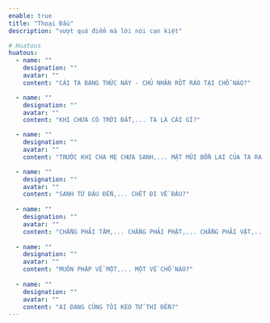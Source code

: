 ```yaml
---
enable: true
title: "Thoại Đầu"
description: "vượt quá điểm mà lời nói cạn kiệt"

# Huatous
huatous:
  - name: ""
    designation: ""
    avatar: ""
    content: "CÁI TA ĐANG THỨC NÀY - CHỦ NHÂN RỐT RÁO TẠI CHỖ NÀO?"

  - name: ""
    designation: ""
    avatar: ""
    content: "KHI CHƯA CÓ TRỜI ĐẤT,... TA LÀ CÁI GÌ?"

  - name: ""
    designation: ""
    avatar: ""
    content: "TRƯỚC KHI CHA MẸ CHƯA SANH,... MẶT MŨI BỔN LAI CỦA TA RA SAO?"

  - name: ""
    designation: ""
    avatar: ""
    content: "SANH TỪ ĐÂU ĐẾN,... CHẾT ĐI VỀ ĐÂU?"
    
  - name: ""
    designation: ""
    avatar: ""
    content: "CHẲNG PHẢI TÂM,... CHẲNG PHẢI PHẬT,... CHẲNG PHẢI VẬT,... LÀ CÁI GÌ?"
    
  - name: ""
    designation: ""
    avatar: ""
    content: "MUÔN PHÁP VỀ MỘT,... MỘT VỀ CHỔ NÀO?"
    
  - name: ""
    designation: ""
    avatar: ""
    content: "AI ĐANG CÙNG TÔI KÉO TỬ THI ĐẾN?"
---
```

